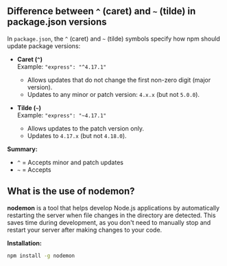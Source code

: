 ## Difference between `^` (caret) and `~` (tilde) in package.json versions

In `package.json`, the `^` (caret) and `~` (tilde) symbols specify how npm should update package versions:

- **Caret (`^`)**  
  Example: `"express": "^4.17.1"`

  - Allows updates that do not change the first non-zero digit (major version).
  - Updates to any minor or patch version: `4.x.x` (but not `5.0.0`).

- **Tilde (`~`)**  
  Example: `"express": "~4.17.1"`
  - Allows updates to the patch version only.
  - Updates to `4.17.x` (but not `4.18.0`).

**Summary:**

- `^` = Accepts minor and patch updates
- `~` = Accepts

## What is the use of nodemon?

**nodemon** is a tool that helps develop Node.js applications by automatically restarting the server when file changes in the directory are detected. This saves time during development, as you don't need to manually stop and restart your server after making changes to your code.

**Installation:**

```bash
npm install -g nodemon
```

